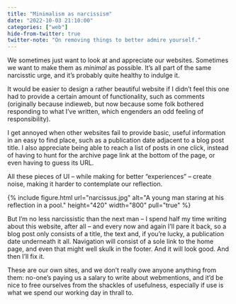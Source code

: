 ```yaml
---
title: "Minimalism as narcissism"
date: "2022-10-03 21:10:00"
categories: ["web"]
hide-from-twitter: true
twitter-note: "On removing things to better admire yourself."
---
```



We sometimes just want to look at and appreciate our websites. Sometimes we want to make them as _minimal_ as possible. It’s all part of the same narcisstic urge, and it’s probably quite healthy to indulge it.

It would be easier to design a rather beautiful website if I didn’t feel this one had to provide a certain amount of functionality, such as comments (originally because indieweb, but now because some folk bothered responding to what I’ve written, which engenders an odd feeling of responsibility).

I get annoyed when other websites fail to provide basic, useful information in an easy to find place, such as a publication date adjacent to a blog post title. I also appreciate being able to reach a list of posts in one click, instead of having to hunt for the archive page link at the bottom of the page, or even having to guess its URL.

All these pieces of UI – while making for better “experiences” – create noise, making it harder to contemplate our reflection.

{% include figure.html url="narcissus.jpg" alt="A young man staring at his reflection in a pool." height="420" width="800" pull="true" %}

But I’m no less narcissistic than the next man – I spend half my time writing about this website, after all – and every now and again I’ll pare it back, so a blog post only consists of a title, the text and, if you’re lucky, a publication date underneath it all. Navigation will consist of a sole link to the home page, and even that might well skulk in the footer. And it will look good. And then I’ll fix it.

These are our own sites, and we don’t really owe anyone anything from them: no-one’s paying us a salary to write about webmentions, and it’d be nice to free ourselves from the shackles of usefulness, especially if use is what we spend our working day in thrall to.

